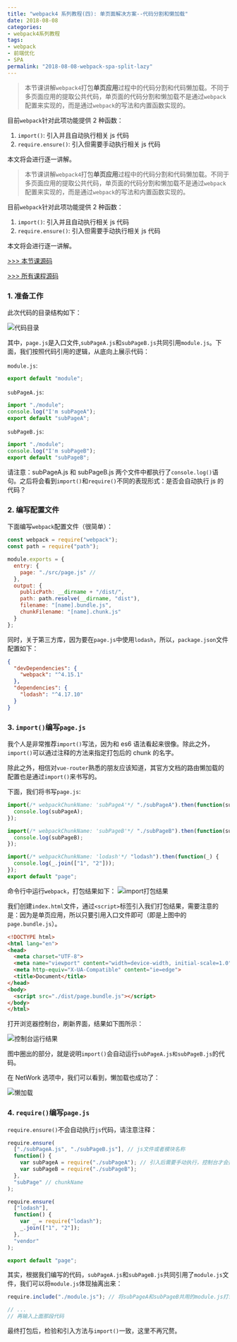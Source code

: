 ```yaml
---
title: "webpack4 系列教程(四): 单页面解决方案--代码分割和懒加载"
date: 2018-08-08
categories:
- webpack4系列教程
tags:
- webpack
- 前端优化
- SPA
permalink: "2018-08-08-webpack-spa-split-lazy"
---
```


> 本节课讲解`webpack4`打包**单页应用**过程中的代码分割和代码懒加载。不同于多页面应用的提取公共代码，单页面的代码分割和懒加载不是通过`webpack`配置来实现的，而是通过`webpack`的写法和内置函数实现的。

目前`webpack`针对此项功能提供 2 种函数：

1.  `import()`: 引入并且自动执行相关 js 代码
2.  `require.ensure()`: 引入但需要手动执行相关 js 代码

本文将会进行逐一讲解。

<!-- more -->

> 本节课讲解`webpack4`打包**单页应用**过程中的代码分割和代码懒加载。不同于多页面应用的提取公共代码，单页面的代码分割和懒加载不是通过`webpack`配置来实现的，而是通过`webpack`的写法和内置函数实现的。

目前`webpack`针对此项功能提供 2 种函数：

1.  `import()`: 引入并且自动执行相关 js 代码
2.  `require.ensure()`: 引入但需要手动执行相关 js 代码

本文将会进行逐一讲解。

[>>> 本节课源码](https://github.com/dongyuanxin/webpack-demos/tree/master/demo04)

[>>> 所有课程源码](https://github.com/dongyuanxin/webpack-demos)

### 1. 准备工作

此次代码的目录结构如下：

![代码目录](/images/webpack/webpack4系列教程/3.png)

其中，`page.js`是入口文件,`subPageA.js`和`subPageB.js`共同引用`module.js`。下面，我们按照代码引用的逻辑，从底向上展示代码：

`module.js`:

```javascript
export default "module";
```

`subPageA.js`:

```javascript
import "./module";
console.log("I'm subPageA");
export default "subPageA";
```

`subPageB.js`:

```javascript
import "./module";
console.log("I'm subPageB");
export default "subPageB";
```

请注意：subPageA.js 和 subPageB.js 两个文件中都执行了`console.log()`语句。之后将会看到`import()`和`require()`不同的表现形式：是否会自动执行 js 的代码？

### 2. 编写配置文件

下面编写`webpack`配置文件（很简单）：

```javascript
const webpack = require("webpack");
const path = require("path");

module.exports = {
  entry: {
    page: "./src/page.js" //
  },
  output: {
    publicPath: __dirname + "/dist/",
    path: path.resolve(__dirname, "dist"),
    filename: "[name].bundle.js",
    chunkFilename: "[name].chunk.js"
  }
};
```

同时，关于第三方库，因为要在`page.js`中使用`lodash`，所以，`package.json`文件配置如下：

```json
{
  "devDependencies": {
    "webpack": "^4.15.1"
  },
  "dependencies": {
    "lodash": "^4.17.10"
  }
}
```

### 3. `import()`编写`page.js`

我个人是非常推荐`import()`写法，因为和 es6 语法看起来很像。除此之外，`import()`可以通过注释的方法来指定打包后的 chunk 的名字。

除此之外，相信对`vue-router`熟悉的朋友应该知道，其官方文档的路由懒加载的配置也是通过`import()`来书写的。

下面，我们将书写`page.js`:

```javascript
import(/* webpackChunkName: 'subPageA'*/ "./subPageA").then(function(subPageA) {
  console.log(subPageA);
});

import(/* webpackChunkName: 'subPageB'*/ "./subPageB").then(function(subPageB) {
  console.log(subPageB);
});

import(/* webpackChunkName: 'lodash'*/ "lodash").then(function(_) {
  console.log(_.join(["1", "2"]));
});
export default "page";
```

命令行中运行`webpack`，打包结果如下：
![import打包结果](/images/webpack/webpack4系列教程/4.png)

我们创建`index.html`文件，通过`<script>`标签引入我们打包结果，需要注意的是：因为是单页应用，所以只要引用入口文件即可（即是上图中的`page.bundle.js`）。

```html
<!DOCTYPE html>
<html lang="en">
<head>
  <meta charset="UTF-8">
  <meta name="viewport" content="width=device-width, initial-scale=1.0">
  <meta http-equiv="X-UA-Compatible" content="ie=edge">
  <title>Document</title>
</head>
<body>
  <script src="./dist/page.bundle.js"></script>
</body>
</html>
```

打开浏览器控制台，刷新界面，结果如下图所示：

![控制台运行结果](/images/webpack/webpack4系列教程/5.png)

图中圈出的部分，就是说明`import()`会自动运行`subPageA.js和subPageB.js`的代码。

在 NetWork 选项中，我们可以看到，懒加载也成功了：

![懒加载](/images/webpack/webpack4系列教程/6.png)

### 4. `require()`编写`page.js`

`require.ensure()`不会自动执行`js`代码，请注意注释：

```javascript
require.ensure(
  ["./subPageA.js", "./subPageB.js"], // js文件或者模块名称
  function() {
    var subPageA = require("./subPageA"); // 引入后需要手动执行，控制台才会打印
    var subPageB = require("./subPageB");
  },
  "subPage" // chunkName
);

require.ensure(
  ["lodash"],
  function() {
    var _ = require("lodash");
    _.join(["1", "2"]);
  },
  "vendor"
);

export default "page";
```

其实，根据我们编写的代码，`subPageA.js`和`subPageB.js`共同引用了`module.js`文件，我们可以将`module.js`体现抽离出来：

```javascript
require.include("./module.js"); // 将subPageA和subPageB共用的module.js打包在此page中

// ...
// 再输入上面那段代码
```

最终打包后，检验和引入方法与`import()`一致，这里不再冗赘。
